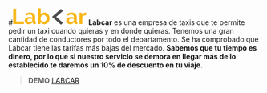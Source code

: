 #![Lab Car Logo](assets/img/logo.png)
**Labcar** es una empresa de taxis que te permite pedir un taxi cuando quieras y en donde quieras.
Tenemos una gran cantidad de conductores por todo el departamento.
Se ha comprobado que Labcar tiene las tarifas más bajas del mercado.
**Sabemos que tu tiempo es dinero, por lo que si nuestro servicio se demora en llegar más de lo establecido te daremos un 10% de descuento en tu viaje.**

>**DEMO** [LABCAR](https://arianacabana09.github.io/LabCar/)
